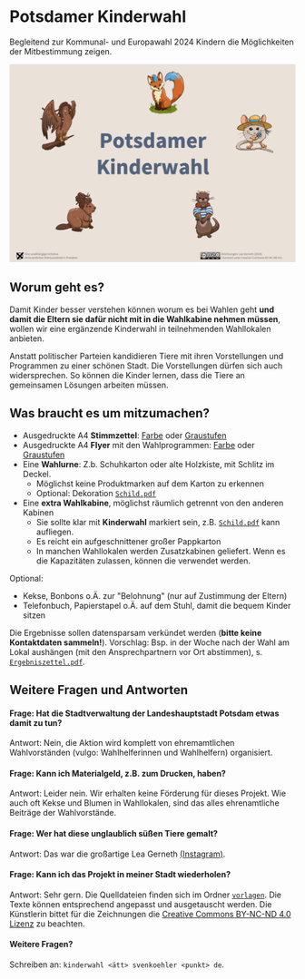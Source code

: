 # Potsdamer Kinderwahl

Begleitend zur Kommunal- und Europawahl 2024 Kindern die Möglichkeiten der Mitbestimmung zeigen.

![Titelbild zur Kinderwahl in Potsdam, mit fünf Tieren](banner.png)

## Worum geht es?

Damit Kinder besser verstehen können worum es bei Wahlen geht **und damit die Eltern sie dafür nicht mit in die Wahlkabine nehmen müssen**, wollen wir eine ergänzende Kinderwahl in teilnehmenden Wahllokalen anbieten.

Anstatt politischer Parteien kandidieren Tiere mit ihren Vorstellungen und Programmen zu einer schönen Stadt. Die Vorstellungen dürfen sich auch widersprechen. So können die Kinder lernen, dass die Tiere an gemeinsamen Lösungen arbeiten müssen.

## Was braucht es um mitzumachen?

* Ausgedruckte A4 **Stimmzettel**: [Farbe](Stimmzettel.pdf) oder [Graustufen](Stimmzettel_SW.pdf)
* Ausgedruckte A4 **Flyer** mit den Wahlprogrammen: [Farbe](Flyer.pdf) oder [Graustufen](Flyer_SW.pdf)
* Eine **Wahlurne**: Z.b. Schuhkarton oder alte Holzkiste, mit Schlitz im Deckel. 
    * Möglichst keine Produktmarken auf dem Karton zu erkennen
    * Optional: Dekoration [`Schild.pdf`](Schild.pdf)
* Eine **extra Wahlkabine**, möglichst räumlich getrennt von den anderen Kabinen
    * Sie sollte klar mit **Kinderwahl** markiert sein, z.B. [`Schild.pdf`](Schild.pdf) kann aufliegen.
    * Es reicht ein aufgeschnittener großer Pappkarton
    * In manchen Wahllokalen werden Zusatzkabinen geliefert. Wenn es die Kapazitäten zulassen, können die verwendet werden.

Optional:

* Kekse, Bonbons o.Ä. zur "Belohnung" (nur auf Zustimmung der Eltern)
* Telefonbuch, Papierstapel o.Ä. auf dem Stuhl, damit die bequem Kinder sitzen

Die Ergebnisse sollen datensparsam verkündet werden (**bitte keine Kontaktdaten sammeln!**). Vorschlag: Bsp. in der Woche nach der Wahl am Lokal aushängen (mit den Ansprechpartnern vor Ort abstimmen), s. [`Ergebniszettel.pdf`](Ergebniszettel.pdf).

## Weitere Fragen und Antworten

#### Frage: Hat die Stadtverwaltung der Landeshauptstadt Potsdam etwas damit zu tun?

Antwort: Nein, die Aktion wird komplett von ehremamtlichen Wahlvorständen (vulgo: Wahlhelferinnen und Wahlhelfern) organisiert.


#### Frage: Kann ich Materialgeld, z.B. zum Drucken, haben?

Antwort: Leider nein. Wir erhalten keine Förderung für dieses Projekt. Wie auch oft Kekse und Blumen in Wahllokalen, sind das alles ehrenamtliche Beiträge der Wahlvorstände.


#### Frage: Wer hat diese unglaublich süßen Tiere gemalt?

Antwort: Das war die großartige Lea Gerneth [(Instagram)](https://www.instagram.com/lea_und_schaf/).


#### Frage: Kann ich das Projekt in meiner Stadt wiederholen?

Antwort: Sehr gern. Die Quelldateien finden sich im Ordner [`vorlagen`](vorlagen/). Die Texte können entsprechend angepasst und ausgetauscht werden. Die Künstlerin bittet für die Zeichnungen die [Creative Commons BY-NC-ND 4.0 Lizenz](https://creativecommons.org/licenses/by-nc-nd/4.0/deed.de) zu beachten.


#### Weitere Fragen?

Schreiben an: `kinderwahl <ätt> svenkoehler <punkt> de`.
